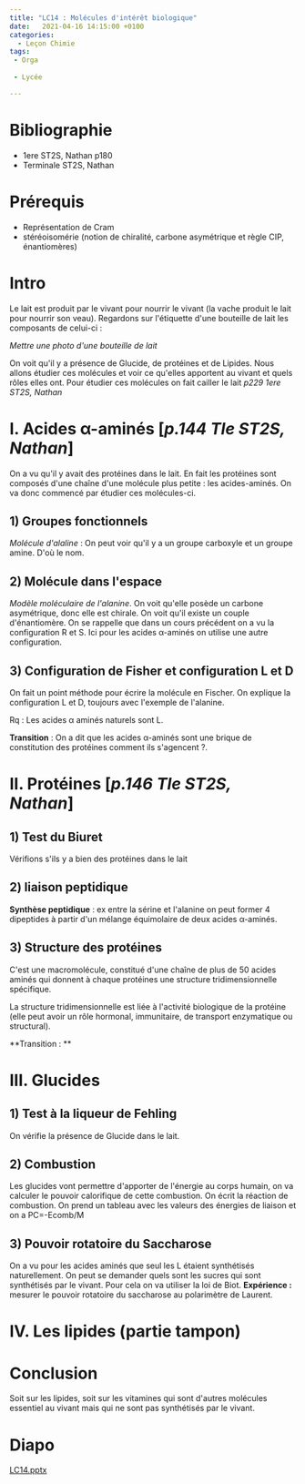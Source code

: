 ```yaml
---
title: "LC14 : Molécules d'intérêt biologique"
date:   2021-04-16 14:15:00 +0100
categories:
  - Leçon Chimie
tags:
 - Orga
 
 - Lycée

---
```

# Bibliographie
- 1ere ST2S, Nathan p180
- Terminale ST2S, Nathan

# Prérequis
* Représentation de Cram
* stéréoisomérie (notion de chiralité, carbone asymétrique et règle CIP, énantiomères)
# Intro

Le lait est produit par le vivant pour nourrir le vivant (la vache produit le lait pour nourrir son veau). 
Regardons sur l'étiquette d'une bouteille de lait les composants de celui-ci :

*Mettre une photo d'une bouteille de lait*

On voit qu'il y a présence de Glucide, de protéines et de Lipides. Nous allons étudier ces molécules et voir ce qu'elles apportent au vivant et quels rôles elles ont.
Pour étudier ces molécules on fait cailler le lait *p229 1ere ST2S, Nathan*

# I. Acides &alpha;-aminés [*p.144 Tle ST2S, Nathan*]

On a vu qu'il y avait des protéines dans le lait. En fait les protéines sont composés d'une chaîne d'une molécule plus petite : les acides-aminés. On va donc commencé par étudier ces molécules-ci.

## 1) Groupes fonctionnels
_Molécule d'alaline_ : On peut voir qu'il y a un groupe carboxyle et un groupe amine. D'où le nom.

## 2) Molécule dans l'espace
_Modèle moléculaire de l'alanine_. On voit qu'elle posède un carbone asymétrique, donc elle est chirale. On voit qu'il existe un couple d'énantiomère.
On se rappelle que dans un cours précédent on a vu la configuration R et S. Ici pour les acides &alpha;-aminés on utilise une autre configuration.
## 3) Configuration de Fisher et configuration L et D

On fait un point méthode pour écrire la molécule en Fischer. 
On explique la configuration L et D, toujours avec l'exemple de l'alanine. 

Rq : Les acides &alpha; aminés naturels sont L.


**Transition** : On a dit que les acides &alpha;-aminés sont une brique de constitution des protéines comment ils s'agencent ?.

# II. Protéines [*p.146 Tle ST2S, Nathan*]
## 1) Test du Biuret
Vérifions s'ils y a bien des protéines dans le lait

## 2) liaison peptidique

**Synthèse peptidique** : ex entre la sérine et l'alanine on peut former 4 dipeptides à partir d'un mélange équimolaire de deux acides &alpha;-aminés.

## 3) Structure des protéines

C'est une macromolécule, constitué d'une chaîne de plus de 50 acides aminés qui donnent à chaque protéines une structure tridimensionnelle spécifique.

La structure tridimensionnelle est liée à l'activité biologique de la protéine (elle peut avoir un rôle hormonal,  immunitaire, de transport enzymatique ou structural).

**Transition : ** 

# III. Glucides

## 1) Test à la liqueur de Fehling
On vérifie la présence de Glucide dans le lait.

## 2) Combustion
Les glucides vont permettre d'apporter de l'énergie au corps humain, on va calculer le pouvoir calorifique de cette combustion.
On écrit la réaction de combustion.
On prend un tableau avec les valeurs des énergies de liaison et on a PC=-Ecomb/M
## 3) Pouvoir rotatoire du Saccharose 
On a vu pour les acides aminés que seul les L étaient synthétisés naturellement. On peut se demander quels sont les sucres qui sont synthétisés par le vivant. 
Pour cela on va utiliser la loi de Biot. 
**Expérience :** mesurer le pouvoir rotatoire du saccharose au polarimètre de Laurent.

# IV. Les lipides (partie tampon)

# Conclusion
Soit sur les lipides, soit sur les vitamines qui sont d'autres molécules essentiel au vivant mais qui ne sont pas synthétisés par le vivant.

# Diapo
[LC14.pptx](https://github.com/Didinette/Didinette.github.io/files/6664147/LC14.pptx)
